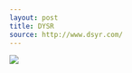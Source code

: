 ```yaml
---
layout: post
title: DYSR
source: http://www.dsyr.com/
---
```


<img src="/img/statap_img/dysr.png">

